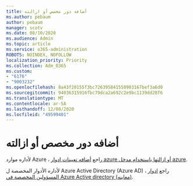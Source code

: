 ```yaml
---
title: أضافه دور مخصص أو ازالته
ms.author: pebaum
author: pebaum
manager: scotv
ms.date: 08/10/2020
ms.audience: Admin
ms.topic: article
ms.service: o365-administration
ROBOTS: NOINDEX, NOFOLLOW
localization_priority: Priority
ms.collection: Adm_O365
ms.custom:
- "6176"
- "9003232"
ms.openlocfilehash: 8a43f20155f3bc726395841550903167bef3a6d0
ms.sourcegitcommit: 94036315916fbc79dca2a692c2e9bc1139dd28f6
ms.translationtype: MT
ms.contentlocale: ar-SA
ms.lasthandoff: 12/08/2020
ms.locfileid: "49599401"
---
```

# <a name="add-or-remove-a-custom-role"></a>أضافه دور مخصص أو ازالته

لأداره موارد Azure ، راجع [أضافه تعيينات ادوار azure أو ازالتها باستخدام مدخل azure](https://docs.microsoft.com/azure/role-based-access-control/role-assignments-portal).

لأداره الأدوار المخصصة ل Azure Active Directory (Azure AD) ، راجع [ادوار المسؤولين المخصصة في Azure Active directory (معاينه)](https://docs.microsoft.com/azure/active-directory/users-groups-roles/roles-custom-overview).
